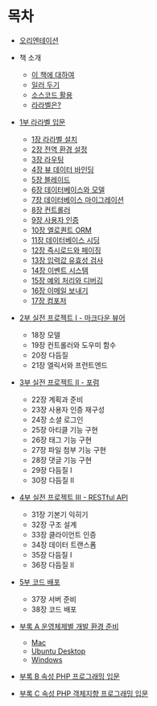# 목차

- [오리엔테이션](draft/orientation.md)
- 책 소개
    -   [이 책에 대하여](draft/0001-opening.md)
    -   [일러 두기](draft/0002-notice.md)
    -   [소스코드 활용](draft/0003-source-code.md)
    -   [라라벨은?](draft/0004-laravel.md)

- [1부 라라벨 입문](draft/1000-introduction.md)
    -   [1장 라라벨 설치](draft/1001-installation.md)
    -   [2장 전역 환경 설정](draft/1002-configuration.md)
    -   [3장 라우팅](draft/1003-routing.md)
    -   [4장 뷰 데이터 바인딩](draft/1004-view-data-binding.md)
    -   [5장 블레이드](draft/1005-blade.md)
    -   [6장 데이터베이스와 모델](draft/1006-database-model.md)
    -   [7장 데이터베이스 마이그레이션](draft/1007-database-migrations.md)
    -   [8장 컨트롤러](draft/1008-controller.md)
    -   [9장 사용자 인증](draft/1009-authentication.md)
    -   [10장 엘로퀀트 ORM](draft/1010-eloquent.md)
    -   [11장 데이터베이스 시딩](draft/1011-seeding.md)
    -   [12장 즉시로드와 페이징](draft/1012-eagerloading-pagination.md)
    -   [13장 입력값 유효성 검사](draft/1013-validation.md)
    -   [14장 이벤트 시스템](draft/1014-event.md)
    -   [15장 예외 처리와 디버깅](draft/1015-exception-debugging.md)
    -   [16장 이메일 보내기](draft/1016-email.md)
    -   [17장 컴포저](draft/1017-composer.md)

-   [2부 실전 프로젝트 I - 마크다운 뷰어](draft/2000-introduction.md)
    -   18장 모델
    -   19장 컨트롤러와 도우미 함수
    -   20장 다듬질
    -   21장 엘릭서와 프런트엔드
    
-   [3부 실전 프로젝트 II - 포럼](draft/3000-introduction.md)
    -   22장 계획과 준비
    -   23장 사용자 인증 재구성
    -   24장 소셜 로그인
    -   25장 아티클 기능 구현
    -   26장 태그 기능 구현
    -   27장 파일 첨부 기능 구현
    -   28장 댓글 기능 구현
    -   29장 다듬질 I
    -   30장 다듬질 II

-   [4부 실전 프로젝트 III - RESTful API](draft/4000-introduction.md)
    -   31장 기본기 익히기
    -   32장 구조 설계
    -   33장 클라이언트 인증
    -   34장 데이터 트랜스폼
    -   35장 다듬질 I
    -   36장 다듬질 II

-   [5부 코드 배포](draft/5000-introduction.md)
    -   37장 서버 준비
    -   38장 코드 배포

- [부록 A 운영체제별 개발 환경 준비](draft/a0-setup.md)
    -   [Mac](draft/a1-setup-mac.md)
    -   [Ubuntu Desktop](draft/a2-setup-ubuntu.md)
    -   [Windows](draft/a3-setup-windows.md)

- [부록 B 속성 PHP 프로그래밍 입문](draft/b0-php.md)

- [부록 C 속성 PHP 객체지향 프로그래밍 입문](draft/c0-oop.md)
